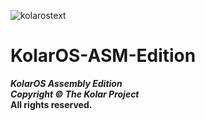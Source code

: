 ![kolarostext](https://user-images.githubusercontent.com/109924369/209975051-750f239b-e3b1-4fbd-80b4-8a02f642f95d.png)
# KolarOS-ASM-Edition
**_KolarOS Assembly Edition_** <br>
**_Copyright © The Kolar Project_** <br>
**All rights reserved.**
